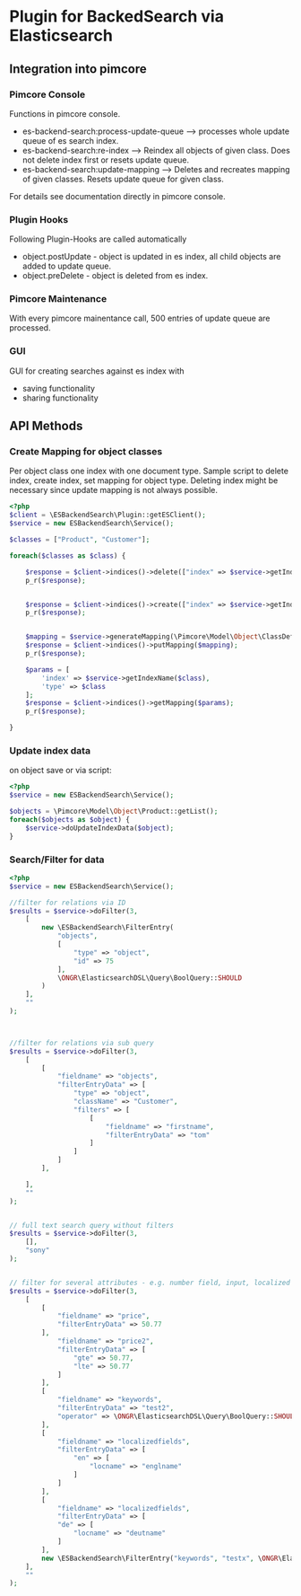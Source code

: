 # Plugin for BackedSearch via Elasticsearch

## Integration into pimcore

### Pimcore Console
Functions in pimcore console.
- es-backend-search:process-update-queue --> processes whole update queue of es search index.
- es-backend-search:re-index --> Reindex all objects of given class. Does not delete index first or resets update queue.
- es-backend-search:update-mapping --> Deletes and recreates mapping of given classes. Resets update queue for given class.

For details see documentation directly in pimcore console.

### Plugin Hooks
Following Plugin-Hooks are called automatically
- object.postUpdate - object is updated in es index, all child objects are added to update queue.
- object.preDelete  - object is deleted from es index.

### Pimcore Maintenance
With every pimcore mainentance call, 500 entries of update queue are processed.

### GUI
GUI for creating searches against es index with
- saving functionality
- sharing functionality


## API Methods

### Create Mapping for object classes

Per object class one index with one document type.
Sample script to delete index, create index, set mapping for object type.
Deleting index might be necessary since update mapping is not always possible.

```php
<?php
$client = \ESBackendSearch\Plugin::getESClient();
$service = new ESBackendSearch\Service();

$classes = ["Product", "Customer"];

foreach($classes as $class) {

    $response = $client->indices()->delete(["index" => $service->getIndexName($class)]);
    p_r($response);


    $response = $client->indices()->create(["index" => $service->getIndexName($class)]);
    p_r($response);


    $mapping = $service->generateMapping(\Pimcore\Model\Object\ClassDefinition::getByName($class));
    $response = $client->indices()->putMapping($mapping);
    p_r($response);

    $params = [
        'index' => $service->getIndexName($class),
        'type' => $class
    ];
    $response = $client->indices()->getMapping($params);
    p_r($response);

}
```


### Update index data

on object save or via script:
```php
<?php
$service = new ESBackendSearch\Service();

$objects = \Pimcore\Model\Object\Product::getList();
foreach($objects as $object) {
    $service->doUpdateIndexData($object);
}

```


### Search/Filter for data

```php
<?php
$service = new ESBackendSearch\Service();

//filter for relations via ID
$results = $service->doFilter(3,
    [
        new \ESBackendSearch\FilterEntry(
            "objects",
            [
                "type" => "object",
                "id" => 75
            ],
            \ONGR\ElasticsearchDSL\Query\BoolQuery::SHOULD
        )
    ],
    ""
);



//filter for relations via sub query
$results = $service->doFilter(3,
    [
        [
            "fieldname" => "objects",
            "filterEntryData" => [
                "type" => "object",
                "className" => "Customer",
                "filters" => [
                    [
                        "fieldname" => "firstname",
                        "filterEntryData" => "tom"
                    ]
                ]
            ]
        ],

    ],
    ""
);


// full text search query without filters
$results = $service->doFilter(3,
    [],
    "sony"
);


// filter for several attributes - e.g. number field, input, localized fields
$results = $service->doFilter(3,
    [
        [
            "fieldname" => "price",
            "filterEntryData" => 50.77
        ],
            "fieldname" => "price2",
            "filterEntryData" => [
                "gte" => 50.77,
                "lte" => 50.77
            ]
        ],
        [
            "fieldname" => "keywords",
            "filterEntryData" => "test2",
            "operator" => \ONGR\ElasticsearchDSL\Query\BoolQuery::SHOULD
        ],
        [
            "fieldname" => "localizedfields",
            "filterEntryData" => [
                "en" => [
                    "locname" => "englname"
                ]
            ]
        ],
        [
            "fieldname" => "localizedfields",
            "filterEntryData" => [
            "de" => [
                "locname" => "deutname"
            ]
        ],
        new \ESBackendSearch\FilterEntry("keywords", "testx", \ONGR\ElasticsearchDSL\Query\BoolQuery::SHOULD)
    ],
    ""
);

```
